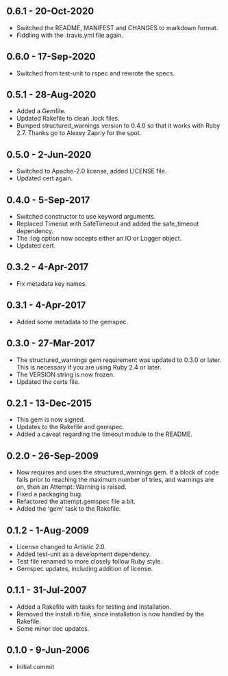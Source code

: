 ## 0.6.1 - 20-Oct-2020
* Switched the README, MANIFEST and CHANGES to markdown format.
* Fiddling with the .travis.yml file again.

## 0.6.0 - 17-Sep-2020

* Switched from test-unit to rspec and rewrote the specs.

## 0.5.1 - 28-Aug-2020

* Added a Gemfile.
* Updated Rakefile to clean .lock files.
* Bumped structured_warnings version to 0.4.0 so that it works with Ruby 2.7.
  Thanks go to Alexey Zapriy for the spot.

## 0.5.0 - 2-Jun-2020

* Switched to Apache-2.0 license, added LICENSE file.
* Updated cert again.

## 0.4.0 - 5-Sep-2017

* Switched constructor to use keyword arguments.
* Replaced Timeout with SafeTimeout and added the safe_timeout dependency.
* The :log option now accepts either an IO or Logger object.
* Updated cert.

## 0.3.2 - 4-Apr-2017

* Fix metadata key names.

## 0.3.1 - 4-Apr-2017

* Added some metadata to the gemspec.

## 0.3.0 - 27-Mar-2017

* The structured_warnings gem requirement was updated to 0.3.0 or later. This
  is necessary if you are using Ruby 2.4 or later.
* The VERSION string is now frozen.
* Updated the certs file.

## 0.2.1 - 13-Dec-2015

* This gem is now signed.
* Updates to the Rakefile and gemspec.
* Added a caveat regarding the timeout module to the README.

## 0.2.0 - 26-Sep-2009

* Now requires and uses the structured_warnings gem. If a block of code fails
  prior to reaching the maximum number of tries, and warnings are on, then
  an Attempt::Warning is raised.
* Fixed a packaging bug.
* Refactored the attempt.gemspec file a bit.
* Added the 'gem' task to the Rakefile.

## 0.1.2 - 1-Aug-2009

* License changed to Artistic 2.0.
* Added test-unit as a development dependency.
* Test file renamed to more closely follow Ruby style.
* Gemspec updates, including addition of license.

## 0.1.1 - 31-Jul-2007

* Added a Rakefile with tasks for testing and installation.
* Removed the install.rb file, since installation is now handled by the Rakefile.
* Some minor doc updates.

## 0.1.0 - 9-Jun-2006

* Initial commit
